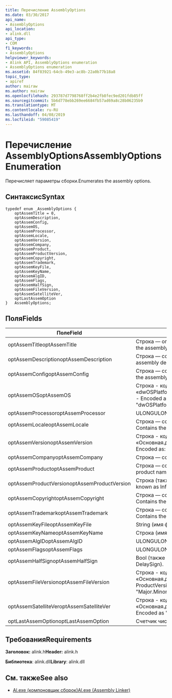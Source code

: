 ```yaml
---
title: Перечисление AssemblyOptions
ms.date: 03/30/2017
api_name:
- AssemblyOptions
api_location:
- alink.dll
api_type:
- COM
f1_keywords:
- AssemblyOptions
helpviewer_keywords:
- Alink API, AssemblyOptions enumeration
- AssemblyOptions enumeration
ms.assetid: 84f83921-64cb-49e3-ac8b-22a0b77b18a8
topic_type:
- apiref
author: mairaw
ms.author: mairaw
ms.openlocfilehash: 293787d7798768ff2b4e2fb8fec9ed201fdb85ff
ms.sourcegitcommit: 5b6d778ebb269ee6684fb57ad69a8c28b06235b9
ms.translationtype: MT
ms.contentlocale: ru-RU
ms.lasthandoff: 04/08/2019
ms.locfileid: "59085419"
---
```

# <a name="assemblyoptions-enumeration"></a><span data-ttu-id="27a3c-102">Перечисление AssemblyOptions</span><span class="sxs-lookup"><span data-stu-id="27a3c-102">AssemblyOptions Enumeration</span></span>
<span data-ttu-id="27a3c-103">Перечисляет параметры сборки.</span><span class="sxs-lookup"><span data-stu-id="27a3c-103">Enumerates the assembly options.</span></span>  
  
## <a name="syntax"></a><span data-ttu-id="27a3c-104">Синтаксис</span><span class="sxs-lookup"><span data-stu-id="27a3c-104">Syntax</span></span>  
  
```  
typedef enum _AssemblyOptions {  
    optAssemTitle = 0,  
    optAssemDescription,  
    optAssemConfig,  
    optAssemOS,  
    optAssemProcessor,  
    optAssemLocale,  
    optAssemVersion,  
    optAssemCompany,  
    optAssemProduct,  
    optAssemProductVersion,  
    optAssemCopyright,  
    optAssemTrademark,  
    optAssemKeyFile,  
    optAssemKeyName,  
    optAssemAlgID,  
    optAssemFlags,  
    optAssemHalfSign,  
    optAssemFileVersion,  
    optAssemSatelliteVer,  
    optLastAssemOption  
}   AssemblyOptions;  
```  
  
## <a name="fields"></a><span data-ttu-id="27a3c-105">Поля</span><span class="sxs-lookup"><span data-stu-id="27a3c-105">Fields</span></span>  
  
|<span data-ttu-id="27a3c-106">Поле</span><span class="sxs-lookup"><span data-stu-id="27a3c-106">Field</span></span>|<span data-ttu-id="27a3c-107">Описание</span><span class="sxs-lookup"><span data-stu-id="27a3c-107">Description</span></span>|  
|-----------|-----------------|  
|<span data-ttu-id="27a3c-108">optAssemTitle</span><span class="sxs-lookup"><span data-stu-id="27a3c-108">optAssemTitle</span></span>|<span data-ttu-id="27a3c-109">Строка — определяет название сборки.</span><span class="sxs-lookup"><span data-stu-id="27a3c-109">String - Represents the assembly title.</span></span>|  
|<span data-ttu-id="27a3c-110">optAssemDescription</span><span class="sxs-lookup"><span data-stu-id="27a3c-110">optAssemDescription</span></span>|<span data-ttu-id="27a3c-111">Строка — содержит описание сборки.</span><span class="sxs-lookup"><span data-stu-id="27a3c-111">String - Contains the assembly description.</span></span>|  
|<span data-ttu-id="27a3c-112">optAssemConfig</span><span class="sxs-lookup"><span data-stu-id="27a3c-112">optAssemConfig</span></span>|<span data-ttu-id="27a3c-113">Строка — содержит конфигурацию сборки.</span><span class="sxs-lookup"><span data-stu-id="27a3c-113">String - Contains the assembly configuration.</span></span>|  
|<span data-ttu-id="27a3c-114">optAssemOS</span><span class="sxs-lookup"><span data-stu-id="27a3c-114">optAssemOS</span></span>|<span data-ttu-id="27a3c-115">Строка - кодировке: «dwOSPlatformId.dwOSMajorVersion.dwOSMinorVersion».</span><span class="sxs-lookup"><span data-stu-id="27a3c-115">String - Encoded as: "dwOSPlatformId.dwOSMajorVersion.dwOSMinorVersion".</span></span>|  
|<span data-ttu-id="27a3c-116">optAssemProcessor</span><span class="sxs-lookup"><span data-stu-id="27a3c-116">optAssemProcessor</span></span>|<span data-ttu-id="27a3c-117">ULONG</span><span class="sxs-lookup"><span data-stu-id="27a3c-117">ULONG</span></span>|  
|<span data-ttu-id="27a3c-118">optAssemLocale</span><span class="sxs-lookup"><span data-stu-id="27a3c-118">optAssemLocale</span></span>|<span data-ttu-id="27a3c-119">Строка — содержит языковой стандарт сборки.</span><span class="sxs-lookup"><span data-stu-id="27a3c-119">String - Contains the assembly locale.</span></span>|  
|<span data-ttu-id="27a3c-120">optAssemVersion</span><span class="sxs-lookup"><span data-stu-id="27a3c-120">optAssemVersion</span></span>|<span data-ttu-id="27a3c-121">Строка - кодировке: «Основная.дополнительная.сборка.редакция».</span><span class="sxs-lookup"><span data-stu-id="27a3c-121">String - Encoded as: "Major.Minor.Build.Revision".</span></span>|  
|<span data-ttu-id="27a3c-122">optAssemCompany</span><span class="sxs-lookup"><span data-stu-id="27a3c-122">optAssemCompany</span></span>|<span data-ttu-id="27a3c-123">Строка — содержит компании.</span><span class="sxs-lookup"><span data-stu-id="27a3c-123">String - Contains the company.</span></span>|  
|<span data-ttu-id="27a3c-124">optAssemProduct</span><span class="sxs-lookup"><span data-stu-id="27a3c-124">optAssemProduct</span></span>|<span data-ttu-id="27a3c-125">Строка — содержит имя продукта.</span><span class="sxs-lookup"><span data-stu-id="27a3c-125">String - Contains the product name.</span></span>|  
|<span data-ttu-id="27a3c-126">optAssemProductVersion</span><span class="sxs-lookup"><span data-stu-id="27a3c-126">optAssemProductVersion</span></span>|<span data-ttu-id="27a3c-127">Строка (также известный как InformationalVersion).</span><span class="sxs-lookup"><span data-stu-id="27a3c-127">String (also known as InformationalVersion).</span></span>|  
|<span data-ttu-id="27a3c-128">optAssemCopyright</span><span class="sxs-lookup"><span data-stu-id="27a3c-128">optAssemCopyright</span></span>|<span data-ttu-id="27a3c-129">Строка — содержит сведения об авторских правах.</span><span class="sxs-lookup"><span data-stu-id="27a3c-129">String - Contains the copyright information.</span></span>|  
|<span data-ttu-id="27a3c-130">optAssemTrademark</span><span class="sxs-lookup"><span data-stu-id="27a3c-130">optAssemTrademark</span></span>|<span data-ttu-id="27a3c-131">Строка — содержит сведения о товарном знаке.</span><span class="sxs-lookup"><span data-stu-id="27a3c-131">String - Contains the trademark information.</span></span>|  
|<span data-ttu-id="27a3c-132">optAssemKeyFile</span><span class="sxs-lookup"><span data-stu-id="27a3c-132">optAssemKeyFile</span></span>|<span data-ttu-id="27a3c-133">String (имя файла).</span><span class="sxs-lookup"><span data-stu-id="27a3c-133">String (file name).</span></span>|  
|<span data-ttu-id="27a3c-134">optAssemKeyName</span><span class="sxs-lookup"><span data-stu-id="27a3c-134">optAssemKeyName</span></span>|<span data-ttu-id="27a3c-135">Строка (имя ключа).</span><span class="sxs-lookup"><span data-stu-id="27a3c-135">String (The key name).</span></span>|  
|<span data-ttu-id="27a3c-136">optAssemAlgID</span><span class="sxs-lookup"><span data-stu-id="27a3c-136">optAssemAlgID</span></span>|<span data-ttu-id="27a3c-137">ULONG</span><span class="sxs-lookup"><span data-stu-id="27a3c-137">ULONG</span></span>|  
|<span data-ttu-id="27a3c-138">optAssemFlags</span><span class="sxs-lookup"><span data-stu-id="27a3c-138">optAssemFlags</span></span>|<span data-ttu-id="27a3c-139">ULONG</span><span class="sxs-lookup"><span data-stu-id="27a3c-139">ULONG</span></span>|  
|<span data-ttu-id="27a3c-140">optAssemHalfSign</span><span class="sxs-lookup"><span data-stu-id="27a3c-140">optAssemHalfSign</span></span>|<span data-ttu-id="27a3c-141">Bool (также известен как DelaySign).</span><span class="sxs-lookup"><span data-stu-id="27a3c-141">Bool (Also known as DelaySign).</span></span>|  
|<span data-ttu-id="27a3c-142">optAssemFileVersion</span><span class="sxs-lookup"><span data-stu-id="27a3c-142">optAssemFileVersion</span></span>|<span data-ttu-id="27a3c-143">Строка - кодируется как «Основная.дополнительная.сборка.редакция»--так же, как ProductVersion.</span><span class="sxs-lookup"><span data-stu-id="27a3c-143">String - Encoded as "Major.Minor.Build.Revision"--same as ProductVersion.</span></span>|  
|<span data-ttu-id="27a3c-144">optAssemSatelliteVer</span><span class="sxs-lookup"><span data-stu-id="27a3c-144">optAssemSatelliteVer</span></span>|<span data-ttu-id="27a3c-145">Строка - кодируется как «Основная.дополнительная.сборка.редакция».</span><span class="sxs-lookup"><span data-stu-id="27a3c-145">String - Encoded as "Major.Minor.Build.Revision".</span></span>|  
|<span data-ttu-id="27a3c-146">optLastAssemOption</span><span class="sxs-lookup"><span data-stu-id="27a3c-146">optLastAssemOption</span></span>|<span data-ttu-id="27a3c-147">Счетчик числа элементов.</span><span class="sxs-lookup"><span data-stu-id="27a3c-147">A counter of the number of elements.</span></span>|  
  
## <a name="requirements"></a><span data-ttu-id="27a3c-148">Требования</span><span class="sxs-lookup"><span data-stu-id="27a3c-148">Requirements</span></span>  
 <span data-ttu-id="27a3c-149">**Заголовок:** alink.h</span><span class="sxs-lookup"><span data-stu-id="27a3c-149">**Header:** alink.h</span></span>  
  
 <span data-ttu-id="27a3c-150">**Библиотека**: alink.dll</span><span class="sxs-lookup"><span data-stu-id="27a3c-150">**Library**: alink.dll</span></span>  
  
## <a name="see-also"></a><span data-ttu-id="27a3c-151">См. также</span><span class="sxs-lookup"><span data-stu-id="27a3c-151">See also</span></span>

- [<span data-ttu-id="27a3c-152">Al.exe (компоновщик сборок)</span><span class="sxs-lookup"><span data-stu-id="27a3c-152">Al.exe (Assembly Linker)</span></span>](../../../../docs/framework/tools/al-exe-assembly-linker.md)
